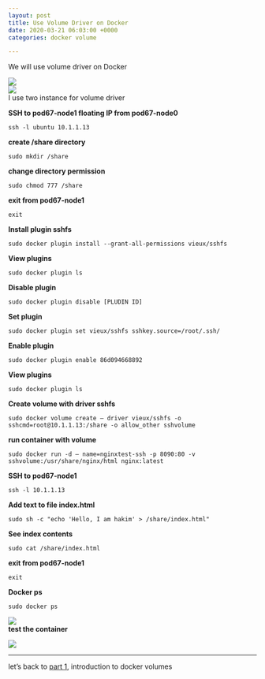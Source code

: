 ```yaml
---
layout: post
title: Use Volume Driver on Docker
date: 2020-03-21 06:03:00 +0000
categories: docker volume

---
```

We will use volume driver on Docker

![](https://res.cloudinary.com/dhcy32o8d/image/upload/v1585143544/myblog/1_MmU4OPG3DKW3W8NgW2bDCA_zavxgn.png)  
![](https://res.cloudinary.com/dhcy32o8d/image/upload/v1585143568/myblog/1_EJpPsq0eR5tw1zZ-c2lk9w_owqdpl.png)  
I use two instance for volume driver

**SSH to pod67-node1 floating IP from pod67-node0**

    ssh -l ubuntu 10.1.1.13

**create /share directory**

    sudo mkdir /share

**change directory permission**

    sudo chmod 777 /share

**exit from pod67-node1**

    exit

**Install plugin sshfs**

    sudo docker plugin install --grant-all-permissions vieux/sshfs

**View plugins**

    sudo docker plugin ls

**Disable plugin**

    sudo docker plugin disable [PLUDIN ID]

**Set plugin**

    sudo docker plugin set vieux/sshfs sshkey.source=/root/.ssh/

**Enable plugin**

    sudo docker plugin enable 86d094668892

**View plugins**

    sudo docker plugin ls

**Create volume with driver sshfs**

    sudo docker volume create — driver vieux/sshfs -o sshcmd=root@10.1.1.13:/share -o allow_other sshvolume

**run container with volume**

    sudo docker run -d — name=nginxtest-ssh -p 8090:80 -v sshvolume:/usr/share/nginx/html nginx:latest

**SSH to pod67-node1**

    ssh -l 10.1.1.13

**Add text to file index.html**

    sudo sh -c "echo 'Hello, I am hakim' > /share/index.html"

**See index contents**

    sudo cat /share/index.html

**exit from pod67-node1**

    exit

**Docker ps**

    sudo docker ps

![](https://res.cloudinary.com/dhcy32o8d/image/upload/v1585143629/myblog/1_yegckxnuddmiR08xIiAV2g_uoyn7v.png)  
**test the container**

![](https://res.cloudinary.com/dhcy32o8d/image/upload/v1585143685/myblog/1_kxxAG8_NXMRiENm-IyL7jw_vewups.png)

***

let’s back to [part 1](https://ahakimx.github.io/docker/volume/2019/07/21/introduction-to-the-docker-volumes.html), introduction to docker volumes
